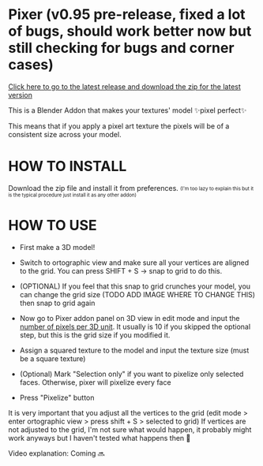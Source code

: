 # Pixer (v0.95 pre-release, fixed a lot of bugs, should work better now but still checking for bugs and corner cases)

[Click here to go to the latest release and download the zip for the latest version](https://github.com/RabidTunes/pixer/releases/tag/0.95)

This is a Blender Addon that makes your textures' model ✨pixel perfect✨

This means that if you apply a pixel art texture the pixels will be of a consistent size across your model.

# HOW TO INSTALL

Download the zip file and install it from preferences. <sub><sup>(I'm too lazy to explain this but it is the typical procedure just install it as any other addon)</sup></sub>

# HOW TO USE

- First make a 3D model!

- Switch to ortographic view and make sure all your vertices are aligned to the grid. You can press SHIFT + S -> snap to grid to do this.

- (OPTIONAL) If you feel that this snap to grid crunches your model, you can change the grid size (TODO ADD IMAGE WHERE TO CHANGE THIS) then snap to grid again

- Now go to Pixer addon panel on 3D view in edit mode and input the [number of pixels per 3D unit](https://github.com/RabidTunes/pixeltexturizer/blob/main/FAQ.md). It usually is 10 if you skipped the optional step, but this is the grid size if you modified it.

- Assign a squared texture to the model and input the texture size (must be a square texture)

- (Optional) Mark "Selection only" if you want to pixelize only selected faces. Otherwise, pixer will pixelize every face

- Press "Pixelize" button

It is very important that you adjust all the vertices to the grid (edit mode > enter ortographic view > press shift + S > selected to grid)
If vertices are not adjusted to the grid, I'm not sure what would happen, it probably might work anyways but I haven't tested what happens then 👀

Video explanation: Coming 🔜
